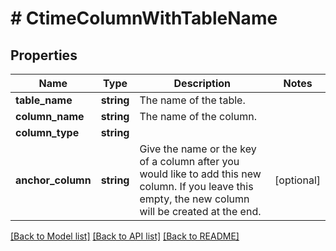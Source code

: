 # # CtimeColumnWithTableName

## Properties

Name | Type | Description | Notes
------------ | ------------- | ------------- | -------------
**table_name** | **string** | The name of the table. |
**column_name** | **string** | The name of the column. |
**column_type** | **string** |  |
**anchor_column** | **string** | Give the name or the key of a column after you would like to add this new column. If you leave this empty, the new column will be created at the end. | [optional]

[[Back to Model list]](../../README.md#models) [[Back to API list]](../../README.md#endpoints) [[Back to README]](../../README.md)
